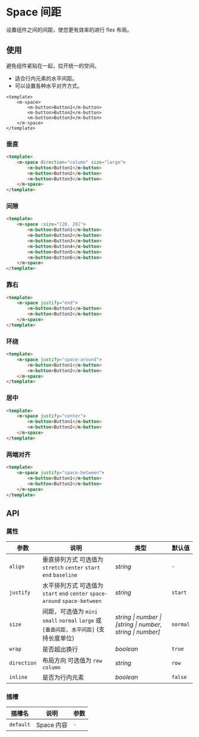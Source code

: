 # Space 间距

设置组件之间的间距，使您更有效率的进行 flex 布局。

## 使用

避免组件紧贴在一起，拉开统一的空间。
- 适合行内元素的水平间距。
- 可以设置各种水平对齐方式。

```html:no-line-numbers
<template>
    <m-space>
        <m-button>Button1</m-button>
        <m-button>Button2</m-button>
        <m-button>Button3</m-button>
    </m-space>
</template>
```

<ClientOnly>
<space-use></space-use>
</ClientOnly>


### 垂直

```html
<template>
    <m-space direction="column" size="large">
        <m-button>Button1</m-button>
        <m-button>Button2</m-button>
        <m-button>Button3</m-button>
    </m-space>
</template>
```

### 间隙

```html
<template>
    <m-space :size="[20, 20]">
        <m-button>Button1</m-button>
        <m-button>Button2</m-button>
        <m-button>Button3</m-button>
        <m-button>Button4</m-button>
        <m-button>Button5</m-button>
        <m-button>Button6</m-button>
    </m-space>
</template>
```

### 靠右

```html
<template>
    <m-space justify="end">
        <m-button>Button1</m-button>
        <m-button>Button2</m-button>
    </m-space>
</template>
```

### 环绕

```html
<template>
    <m-space justify="space-around">
        <m-button>Button1</m-button>
        <m-button>Button2</m-button>
    </m-space>
</template>
```

### 居中

```html
<template>
    <m-space justify="center">
        <m-button>Button1</m-button>
        <m-button>Button2</m-button>
    </m-space>
</template>
```

### 两端对齐

```html
<template>
    <m-space justify="space-between">
        <m-button>Button1</m-button>
        <m-button>Button2</m-button>
    </m-space>
</template>
```

## API

### 属性

| 参数        | 说明                                                                                    | 类型                                                       | 默认值   |
| ----------- | --------------------------------------------------------------------------------------- | ---------------------------------------------------------- | -------- |
| `align`     | 垂直排列方式 可选值为 `stretch` `center` `start` `end` `baseline`                       | _string_                                                   | `-`      |
| `justify`   | 水平排列方式 可选值为 `start` `end` `center` `space-around` `space-between`             | _string_                                                   | `start`  |
| `size`      | 间距，可选值为 `mini` `small` `normal` `large` 或 `[垂直间距, 水平间距]` (支持长度单位) | _string \| number \| [string \| number, string \| number]_ | `normal` |
| `wrap`      | 是否超出换行                                                                            | _boolean_                                                  | `true`   |
| `direction` | 布局方向 可选值为 `row` `column`                                                        | _string_                                                   | `row`    |
| `inline`    | 是否为行内元素                                                                          | _boolean_                                                  | `false`  |

### 插槽

| 插槽名    | 说明       | 参数 |
| --------- | ---------- | ---- |
| `default` | Space 内容 | `-`  |
